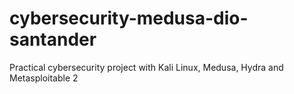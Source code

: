 # cybersecurity-medusa-dio-santander
Practical cybersecurity project with Kali Linux, Medusa, Hydra and Metasploitable 2
